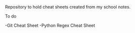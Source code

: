 Repository to hold cheat sheets created from my school notes.

To do

-Git Cheat Sheet
-Python Regex Cheat Sheet
